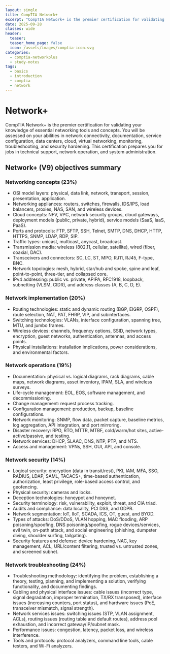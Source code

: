 ```yaml
---
layout: single
title: CompTIA Network+
excerpt: "CompTIA Network+ is the premier certification for validating your knowledge of essential networking tools and concepts. You will be assessed on your abilities in network connectivity, documentation, service configuration, data centers, cloud, virtual networking, monitoring, troubleshooting, and security hardening. This certification prepares you for jobs in technical support, network operation, and system administration."
date: 2025-09-28
classes: wide
header:
  teaser:
  teaser_home_page: false
  icon: /assets/images/comptia-icon.svg
categories:
  - comptia-networkplus
  - study-notes
tags:
  - basics
  - introduction
  - comptia
  - network
---
```

# Network+
CompTIA Network+ is the premier certification for validating your knowledge of essential networking tools and concepts. You will be assessed on your abilities in network connectivity, documentation, service configuration, data centers, cloud, virtual networking, monitoring, troubleshooting, and security hardening. This certification prepares you for jobs in technical support, network operation, and system administration.

## Network+ (V9) objectives summary
### Networking concepts (23%)
- OSI model layers: physical, data link, network, transport, session, presentation, application.
- Networking appliances: routers, switches, firewalls, IDS/IPS, load balancers, proxies, NAS, SAN, and wireless devices.
- Cloud concepts: NFV, VPC, network security groups, cloud gateways, deployment models (public, private, hybrid), service models (SaaS, IaaS, PaaS).
- Ports and protocols: FTP, SFTP, SSH, Telnet, SMTP, DNS, DHCP, HTTP, HTTPS, SNMP, LDAP, RDP, SIP.
- Traffic types: unicast, multicast, anycast, broadcast.
- Transmission media: wireless (802.11, cellular, satellite), wired (fiber, coaxial, DAC).
- Transceivers and connectors: SC, LC, ST, MPO, RJ11, RJ45, F-type, BNC.
- Network topologies: mesh, hybrid, star/hub and spoke, spine and leaf, point-to-point, three-tier, and collapsed core.
- IPv4 addressing: public vs. private, APIPA, RFC1918, loopback, subnetting (VLSM, CIDR), and address classes (A, B, C, D, E).

### Network implementation (20%)
- Routing technologies: static and dynamic routing (BGP, EIGRP, OSPF), route selection, NAT, PAT, FHRP, VIP, and subinterfaces.
- Switching technologies: VLANs, interface configuration, spanning tree, MTU, and jumbo frames.
- Wireless devices: channels, frequency options, SSID, network types, encryption, guest networks, authentication, antennas, and access points.
- Physical installations: installation implications, power considerations, and environmental factors.

### Network operations (19%)
- Documentation: physical vs. logical diagrams, rack diagrams, cable maps, network diagrams, asset inventory, IPAM, SLA, and wireless surveys.
- Life-cycle management: EOL, EOS, software management, and decommissioning.
- Change management: request process tracking.
- Configuration management: production, backup, baseline configurations.
- Network monitoring: SNMP, flow data, packet capture, baseline metrics, log aggregation, API integration, and port mirroring.
- Disaster recovery: RPO, RTO, MTTR, MTBF, cold/warm/hot sites, active-active/passive, and testing.
- Network services: DHCP, SLAAC, DNS, NTP, PTP, and NTS.
- Access and management: VPNs, SSH, GUI, API, and console.

### Network security (14%)
- Logical security: encryption (data in transit/rest), PKI, IAM, MFA, SSO, RADIUS, LDAP, SAML, TACACS+, time-based authentication, authorization, least privilege, role-based access control, and geofencing.
- Physical security: cameras and locks.
- Deception technologies: honeypot and honeynet.
- Security terminology: risk, vulnerability, exploit, threat, and CIA triad.
- Audits and compliance: data locality, PCI DSS, and GDPR.
- Network segmentation: IoT, IIoT, SCADA, ICS, OT, guest, and BYOD.
- Types of attacks: DoS/DDoS, VLAN hopping, MAC flooding, ARP poisoning/spoofing, DNS poisoning/spoofing, rogue devices/services, evil twin, on-path attack, and social engineering (phishing, dumpster diving, shoulder surfing, tailgating).
- Security features and defense: device hardening, NAC, key management, ACL, URL/content filtering, trusted vs. untrusted zones, and screened subnet.

### Network troubleshooting (24%)
- Troubleshooting methodology: identifying the problem, establishing a theory, testing, planning, and implementing a solution, verifying functionality, and documenting findings.
- Cabling and physical interface issues: cable issues (incorrect type, signal degradation, improper termination, TX/RX transposed), interface issues (increasing counters, port status), and hardware issues (PoE, transceiver mismatch, signal strength).
- Network services issues: switching issues (STP, VLAN assignment, ACLs), routing issues (routing table and default routes), address pool exhaustion, and incorrect gateway/IP/subnet mask.
- Performance issues: congestion, latency, packet loss, and wireless interference.
- Tools and protocols: protocol analyzers, command line tools, cable testers, and Wi-Fi analyzers.


